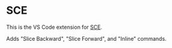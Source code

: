 # SCE

This is the VS Code extension for [SCE](https://github.com/kallsyms/sce).

Adds "Slice Backward", "Slice Forward", and "Inline" commands.